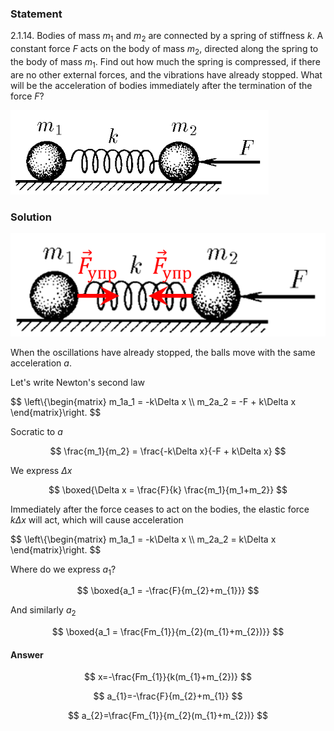 ###  Statement

$2.1.14.$ Bodies of mass $m_1$ and $m_2$ are connected by a spring of stiffness $k$. A constant force $F$ acts on the body of mass $m_2$, directed along the spring to the body of mass $m_1$. Find out how much the spring is compressed, if there are no other external forces, and the vibrations have already stopped. What will be the acceleration of bodies immediately after the termination of the force $F$?

![ For problem $2.1.14$ |413x135, 42%](../../img/2.1.14/statement.png)

### Solution

![ Forces acting on the system |646x211, 46%](../../img/2.1.14/draw.png)

When the oscillations have already stopped, the balls move with the same acceleration $a$.

Let's write Newton's second law

$$
\left\\{\begin{matrix} m_1a_1 = -k\Delta x \\\ m_2a_2 = -F + k\Delta x \end{matrix}\right.
$$

Socratic to $a$

$$
\frac{m_1}{m_2} = \frac{-k\Delta x}{-F + k\Delta x}
$$

We express $\Delta x$

$$
\boxed{\Delta x = \frac{F}{k} \frac{m_1}{m_1+m_2}}
$$

Immediately after the force ceases to act on the bodies, the elastic force $k \Delta x$ will act, which will cause acceleration

$$
\left\\{\begin{matrix} m_1a_1 = -k\Delta x \\\ m_2a_2 = k\Delta x \end{matrix}\right.
$$

Where do we express $a_1$?

$$
\boxed{a_1 = -\frac{F}{m_{2}+m_{1}}}
$$

And similarly $a_2$

$$
\boxed{a_1 = \frac{Fm_{1}}{m_{2}(m_{1}+m_{2})}}
$$

#### Answer

$$
x=-\frac{Fm_{1}}{k(m_{1}+m_{2})}
$$

$$
a_{1}=-\frac{F}{m_{2}+m_{1}}
$$

$$
a_{2}=\frac{Fm_{1}}{m_{2}(m_{1}+m_{2})}
$$